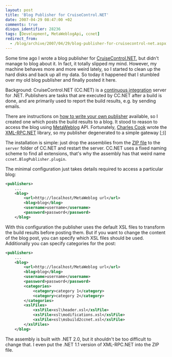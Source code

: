 ```yaml
---
layout: post
title: 'Blog Publisher for CruiseControl.NET'
date: 2007-04-29 08:47:00 +02
comments: true
disqus_identifier: 28236
tags: [Development, MetaWeblogApi, ccnet]
redirect_from:
  - /blog/archive/2007/04/29/blog-publisher-for-cruisecontrol-net.aspx
---
```


Some time ago I wrote a blog publisher for [CruiseControl.NET](http://ccnet.thoughtworks.com/), but didn't manage to blog about it. In fact, it totally slipped my mind. However, my machine behaves more and more weird lately, so I started to clean up the hard disks and back up all my data. So today it happened that I stumbled over my old blog publisher and finally posted it here.

Background: CruiseControl.NET (CC.NET) is a [continuous integration](http://en.wikipedia.org/wiki/continuous%20integration) server for .NET. Publishers are tasks that are executed by CC.NET after a build is done, and are primarily used to report the build results, e.g. by sending emails.

There are instructions on [how to write your own publisher](http://confluence.public.thoughtworks.org/display/CCNET/Custom+Builder+Plug-in) available, so I created one which posts the build results to a blog. It stood to reason to access the blog using [MetaWeblog](http://en.wikipedia.org/wiki/MetaWeblog) API. Fortunately, [Charles Cook](http://www.cookcomputing.com/blog/index.html) wrote the [XML-RPC.NET](http://www.xml-rpc.net/) library, so my publisher degenerated to a simple gateway [;)]

The installation is simple: just drop the assemblies from the [ZIP file](/files/archive/ccnet.BlogPublisher.plugin.zip) to the `server` folder of CC.NET and restart the server. CC.NET uses a fixed naming scheme to find all extensions, that's why the assembly has that weird name `ccnet.BlogPublisher.plugin`.

The minimal configuration just takes details required to access a particular blog:

``` xml
<publishers>
    ...
    <blog>
        <url>http://localhost/MetaWeblog url</url>
        <blog>blog</blog>
        <username>username</username>
        <password>password</password>
    </blog>
```

With this configuration the publisher uses the default XSL files to transform the build results before posting them. But if you want to change the content of the blog post, you can specify which XSL files should be used. Additionally you can specify categories for the post:

``` xml
<publishers>
    ...
    <blog>
        <url>http://localhost/MetaWeblog url</url>
        <blog>blog</blog>
        <username>username</username>
        <password>password</password>
        <categories>
            <category>category 1</category>
            <category>category 2</category>
        </categories>
        <xslFiles>
            <xslFile>xsl\header.xsl</xslFile>
            <xslFile>xsl\modifications.xsl</xslFile>
            <xslFile>xsl\msbuild2ccnet.xsl</xslFile>
        </xslFiles>
    </blog>
```

The assembly is built with .NET 2.0, but it shouldn't be too difficult to change that. I even put the .NET 1.1 version of XML-RPC.NET into the ZIP file.


